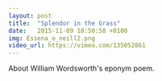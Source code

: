 ```yaml
---
layout: post
title:  "Splendor in the Grass"
date:   2015-11-09 18:50:58 +0100
img: Essena_o_neill2.png
video_url: https://vimeo.com/135052861
---
```


About William Wordsworth's eponym poem.